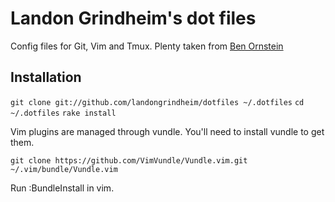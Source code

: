 # Landon Grindheim's dot files

Config files for Git, Vim and Tmux. Plenty taken from [Ben Ornstein](https://github.com/r00k/dotfiles)

## Installation

  `git clone git://github.com/landongrindheim/dotfiles ~/.dotfiles` 
  `cd ~/.dotfiles` 
  `rake install` 

  Vim plugins are managed through vundle. You'll need to install vundle to get them.

  `git clone https://github.com/VimVundle/Vundle.vim.git ~/.vim/bundle/Vundle.vim` 

  Run :BundleInstall in vim.
